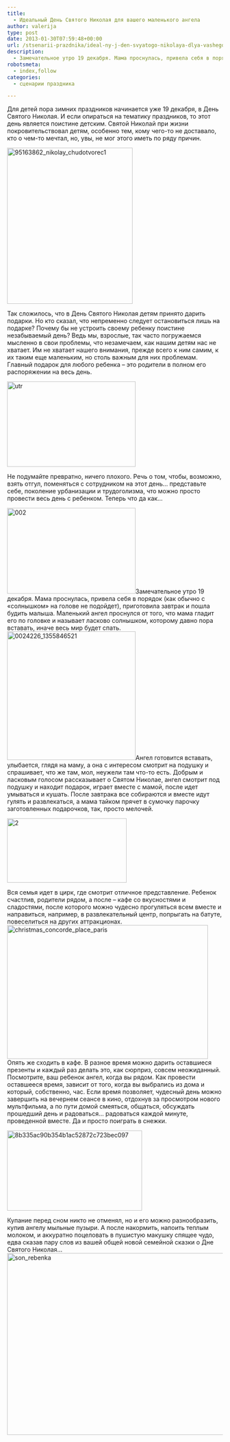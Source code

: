```yaml
---
title:
  - Идеальный День Святого Николая для вашего маленького ангела
author: valerija
type: post
date: 2013-01-30T07:59:48+00:00
url: /stsenarii-prazdnika/ideal-ny-j-den-svyatogo-nikolaya-dlya-vashego-malen-kogo-angela.html
description:
  - Замечательное утро 19 декабря. Мама проснулась, привела себя в порядок (как обычно с «солнышком» на голове не подойдет), приготовила завтрак и пошла будить малыша.
robotsmeta:
  - index,follow
categories:
  - сценарии праздника

---
```

Для детей пора зимних праздников начинается уже 19 декабря, в День Святого Николая. И если опираться на тематику праздников, то этот день является поистине детским. Святой Николай при жизни покровительствовал детям, особенно тем, кому чего-то не доставало, кто о чем-то мечтал, но, увы, не мог этого иметь по ряду причин.<!--more-->

<a href="http://svyatoynikolay.ru/nicholas/ideal-ny-j-den-svyatogo-nikolaya-dlya-vashego-malen-kogo-angela.html/attachment/95163862_nikolay_chudotvorec1" rel="attachment wp-att-761"><img class="size-full wp-image-761 alignright" src="http://svyatoynikolay.ru/wp-content/uploads/2013/02/95163862_nikolay_chudotvorec1.jpg" alt="95163862_nikolay_chudotvorec1" width="293" height="364" /></a>

Так сложилось, что в День Святого Николая детям принято дарить подарки. Но кто сказал, что непременно следует остановиться лишь на подарке? Почему бы не устроить своему ребенку поистине незабываемый день? Ведь мы, взрослые, так часто погружаемся мысленно в свои проблемы, что незамечаем, как нашим детям нас не хватает. Им не хватает нашего внимания, прежде всего к ним самим, к их таким еще маленьким, но столь важным для них проблемам. Главный подарок для любого ребенка – это родители в полном его распоряжении на весь день.

<a href="http://svyatoynikolay.ru/nicholas/ideal-ny-j-den-svyatogo-nikolaya-dlya-vashego-malen-kogo-angela.html/attachment/utr" rel="attachment wp-att-791"><img class="size-full wp-image-791 alignleft" src="http://svyatoynikolay.ru/wp-content/uploads/2013/02/utr.jpg" alt="utr" width="300" height="199" /></a>

Не подумайте превратно, ничего плохого. Речь о том, чтобы, возможно, взять отгул, поменяться с сотрудником на этот день&#8230; представьте себе, поколение урбанизации и трудоголизма, что можно просто провести весь день с ребенком. Теперь что да как&#8230;

<a href="http://svyatoynikolay.ru/nicholas/ideal-ny-j-den-svyatogo-nikolaya-dlya-vashego-malen-kogo-angela.html/attachment/002" rel="attachment wp-att-711"><img class="size-medium wp-image-711 alignright" src="http://svyatoynikolay.ru/wp-content/uploads/2013/02/002-300x200.jpg" alt="002" width="300" height="200" srcset="http://svyatoynikolay.ru/wp-content/uploads/2013/02/002-300x200.jpg 300w, http://svyatoynikolay.ru/wp-content/uploads/2013/02/002.jpg 465w" sizes="(max-width: 300px) 100vw, 300px" /></a>Замечательное утро 19 декабря. Мама проснулась, привела себя в порядок (как обычно с «солнышком» на голове не подойдет), приготовила завтрак и пошла будить малыша. Маленький ангел проснулся от того, что мама гладит его по головке и называет ласково солнышком, которому давно пора вставать, иначе весь мир будет спать. <a href="http://svyatoynikolay.ru/nicholas/ideal-ny-j-den-svyatogo-nikolaya-dlya-vashego-malen-kogo-angela.html/attachment/0024226_1355846521" rel="attachment wp-att-751"><img class="size-full wp-image-751 alignleft" src="http://svyatoynikolay.ru/wp-content/uploads/2013/02/0024226_1355846521.jpg" alt="0024226_1355846521" width="300" height="300" srcset="http://svyatoynikolay.ru/wp-content/uploads/2013/02/0024226_1355846521.jpg 300w, http://svyatoynikolay.ru/wp-content/uploads/2013/02/0024226_1355846521-150x150.jpg 150w" sizes="(max-width: 300px) 100vw, 300px" /></a>Ангел готовится вставать, улыбается, глядя на маму, а она с интересом смотрит на подушку и спрашивает, что же там, мол, неужели там что-то есть. Добрым и ласковым голосом рассказывает о Святом Николае, ангел смотрит под подушку и находит подарок, играет вместе с мамой, после идет умываться и кушать. После завтрака все собираются и вместе идут гулять и развлекаться, а мама тайком прячет в сумочку парочку заготовленных подарочков, так, просто мелочей.

<a href="http://svyatoynikolay.ru/nicholas/ideal-ny-j-den-svyatogo-nikolaya-dlya-vashego-malen-kogo-angela.html/attachment/2" rel="attachment wp-att-721"><img class="size-full wp-image-721 alignright" src="http://svyatoynikolay.ru/wp-content/uploads/2013/02/2.jpg" alt="2" width="279" height="150" srcset="http://svyatoynikolay.ru/wp-content/uploads/2013/02/2.jpg 330w, http://svyatoynikolay.ru/wp-content/uploads/2013/02/2-300x161.jpg 300w" sizes="(max-width: 279px) 100vw, 279px" /></a>

Вся семья идет в цирк, где смотрит отличное представление. Ребенок счастлив, родители рядом, а после – кафе со вкусностями и сладостями, после которого можно чудесно прогуляться всем вместе и направиться, например, в развлекательный центр, попрыгать на батуте, повеселиться на других аттракционах.<a href="http://svyatoynikolay.ru/nicholas/ideal-ny-j-den-svyatogo-nikolaya-dlya-vashego-malen-kogo-angela.html/attachment/christmas_concorde_place_paris" rel="attachment wp-att-771"><img class="size-full wp-image-771 alignleft" src="http://svyatoynikolay.ru/wp-content/uploads/2013/02/christmas_concorde_place_paris.jpg" alt="christmas_concorde_place_paris" width="469" height="312" srcset="http://svyatoynikolay.ru/wp-content/uploads/2013/02/christmas_concorde_place_paris.jpg 508w, http://svyatoynikolay.ru/wp-content/uploads/2013/02/christmas_concorde_place_paris-300x199.jpg 300w" sizes="(max-width: 469px) 100vw, 469px" /></a> Опять же сходить в кафе. В разное время можно дарить оставшиеся презенты и каждый раз делать это, как сюрприз, совсем неожиданный. Посмотрите, ваш ребенок ангел, когда вы рядом. Как провести оставшееся время, зависит от того, когда вы выбрались из дома и который, собственно, час. Если время позволяет, чудесный день можно завершить на вечернем сеансе в кино, отдохнув за просмотром нового мультфильма, а по пути домой смеяться, общаться, обсуждать прошедший день и радоваться&#8230; радоваться каждой минуте, проведенной вместе. Да и просто поиграть в снежки.

<a href="http://svyatoynikolay.ru/nicholas/ideal-ny-j-den-svyatogo-nikolaya-dlya-vashego-malen-kogo-angela.html/attachment/8b335ac90b354b1ac52872c723bec097" rel="attachment wp-att-731"><img class="size-full wp-image-731 alignright" src="http://svyatoynikolay.ru/wp-content/uploads/2013/02/8b335ac90b354b1ac52872c723bec097.jpg" alt="8b335ac90b354b1ac52872c723bec097" width="315" height="187" srcset="http://svyatoynikolay.ru/wp-content/uploads/2013/02/8b335ac90b354b1ac52872c723bec097.jpg 400w, http://svyatoynikolay.ru/wp-content/uploads/2013/02/8b335ac90b354b1ac52872c723bec097-300x178.jpg 300w" sizes="(max-width: 315px) 100vw, 315px" /></a>

Купание перед сном никто не отменял, но и его можно разнообразить, купив ангелу мыльные пузыри. А после накормить, напоить теплым молоком, и аккуратно поцеловать в пушистую макушку спящее чудо, едва сказав пару слов из вашей общей новой семейной сказки о Дне Святого Николая&#8230;      <a href="http://svyatoynikolay.ru/nicholas/ideal-ny-j-den-svyatogo-nikolaya-dlya-vashego-malen-kogo-angela.html/attachment/son_rebenka" rel="attachment wp-att-781"><img class="size-full wp-image-781 alignright" src="http://svyatoynikolay.ru/wp-content/uploads/2013/02/son_rebenka.jpg" alt="son_rebenka" width="634" height="424" /></a>